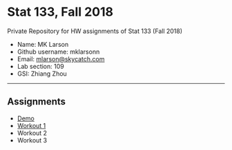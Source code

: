 # Stat 133, Fall 2018

Private Repository for HW assignments of Stat 133 (Fall 2018)

- Name: MK Larson
- Github username: mklarsonn
- Email: mlarson@skycatch.com
- Lab section: 109
- GSI: Zhiang Zhou

-----

## Assignments

- [Demo](demo)
- [Workout 1](workout1)
- Workout 2
- Workout 3


